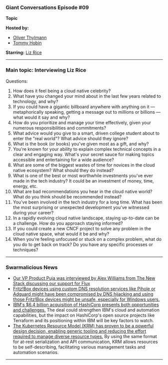 ### Giant Conversations Episode #09

**Topic** 



**Hosted by:** 

* [Oliver Thylmann](https://twitter.com/othylmann)
* [Tommy Hobin](https://twitter.com/tommyhobin)

**Starring:** [Liz Rice](https://twitter.com/lizrice)



------------------------------------------------------------------------------------------------------------------------------
### Main topic: Interviewing Liz Rice

Questions:

1. How does it feel being a cloud native celebrity? 
2. What have you changed your mind about in the last few years related to technology, and why?
3. If you could have a gigantic billboard anywhere with anything on it — metaphorically speaking, getting a message out to millions or billions — what would it say and why?
4. How do you prioritize and manage your time effectively, given your numerous responsibilities and commitments?
5. What advice would you give to a smart, driven college student about to enter the "real world"? What advice should they ignore?
6. What is the book (or books) you've given most as a gift, and why? 
7. You're known for your ability to explain complex technical concepts in a clear and engaging way. What's your secret sauce for making topics accessible and entertaining for a wide audience?
8. What are some of the biggest wastes of time for novices in the cloud native ecosystem? What should they do instead?
9. What is one of the best or most worthwhile investments you've ever made in the tech industry? It could be an investment of money, time, energy, etc.
10. What are bad recommendations you hear in the cloud native world? What do you think should be recommended instead?
11. You've been involved in the tech industry for a long time. What has been the most surprising or unexpected development you've witnessed during your career?
12. In a rapidly evolving cloud native landscape, staying up-to-date can be a challenge. How do you approach staying informed?
13. If you could create a new CNCF project to solve any problem in the cloud native space, what would it be and why?
14. When you're feeling unfocused or stuck on a complex problem, what do you do to get back on track? Do you have any specific processes or techniques?

------------------------------------------------------------------------------------------------------------------------------

### Swarmalicious News 

- [Our VP Product Puja was interviewed by Alex Williams from The New Stack discussing our support for Flux](https://thenewstack.io/how-giant-swarm-is-helping-to-support-the-future-of-flux/)
- [Fritz!Box devices using custom DNS resolution services like Pihole or Adguard might have been compromised by DNS hijacking and using those Fritz!Box devices might be unsafe, especially for Windows users.](https://crapts.org/2024/04/21/all-fritz-box-modems-have-been-hijacked/)
- [IBM's $6.4 billion acquisition of HashiCorp presents both opportunities and challenges.](https://medium.com/@fintanr/on-ibm-acquiring-hashicorp-c9c73a40d20c) The deal could strengthen IBM's cloud and automation capabilities, but the impact on HashiCorp's open source projects like Terraform and its positioning within IBM will be key factors to watch. 
- [The Kubernetes Resource Model (KRM) has proven to be a powerful design decision, enabling generic tooling and reducing the effort required to manage diverse resource types.](https://medium.com/@bgrant0607/on-using-the-kubernetes-resource-model-for-declarative-configuration-a5dd11b99546) By using the same format for at-rest serialization and API communication, KRM allows resources to be self-describing, facilitating various management tasks and automation scenarios.
  


------------------------------------------------------------------------------------------------------------------------------


